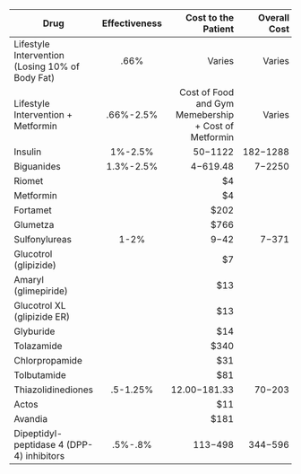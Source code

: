 | Drug       | Effectiveness          | Cost to the Patient | Overall Cost|
| ------------- |:-------------:| -----:|-----: |
| Lifestyle Intervention  (Losing 10% of Body Fat)    | .66% | Varies | Varies|
| Lifestyle Intervention + Metformin    | .66%-2.5%| Cost of Food and Gym Memebership + Cost of Metformin| Varies |
| Insulin      | 1%-2.5% |$50-$1122 |$182-$1288 |
| Biguanides  |  1.3%-2.5% |$4-$619.48 |$7-$2250 |
|Riomet| |$4 | |
|Metformin | |$4 | |
|Fortamet| |$202 | |
|Glumetza| |$766 | |
| Sulfonylureas | 1-2% | $9-$42 |$7-$371 |
|Glucotrol (glipizide) | |$7 | |
|Amaryl (glimepiride) | |$13 | |
|Glucotrol XL (glipizide ER) | |$13 | |
|Glyburide| |$14 | |
|Tolazamide| |$340 | |
|Chlorpropamide| |$31| |
|Tolbutamide| |$81 | |
| Thiazolidinediones |.5-1.25% |$12.00-$181.33 | $70-$203|
|Actos| |$11 | |
|Avandia| |$181 | |
| Dipeptidyl-peptidase 4 (DPP-4) inhibitors | .5%-.8% |  $113-$498| $344-$596|
